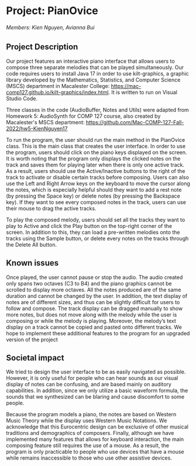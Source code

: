 # Project: PianOvice
###### Members: Kien Nguyen, Avianna Bui

## Project Description
Our project features an interactive piano interface that allows users to compose three separate melodies that can be played simultaneously. Our code requires users to install Java 17 in order to use kilt-graphics, a graphic library developed by the Mathematics, Statistics, and Computer Science (MSCS) department in Macalester College: https://mac-comp127.github.io/kilt-graphics/index.html. It is written to run on Visual Studio Code.

Three classes in the code (AudioBuffer, Notes and Utils) were adapted from Homework 5: AudioSynth for COMP 127 course, also created by Macalester's MSCS department: https://github.com/Mac-COMP-127-Fall-2022/hw5-KienNguyen17 

To run the program, the user should run the main method in the PianOvice class. This is the main class that creates the user interface. In order to use the program, users should click on the piano keys displayed on the screen. It is worth noting that the program only displays the clicked notes on the track and saves them for playing later when there is only one active track. As a result, users should use the Active/Inactive buttons to the right of the track to activate or disable certain tracks before composing. Users can also use the Left and Right Arrow keys on the keyboard to move the cursor along the notes, which is especially helpful should they want to add a rest note (by pressing the Space key) or delete notes (by pressing the Backspace key). If they want to see every composed notes in the track, users can use their mouse to drag the active tracks. 

To play the composed melody, users should set all the tracks they want to play to Active and click the Play button on the top-right corner of the screen. In addition to this, they can load a pre-written melodies onto the tracks using the Sample button, or delete every notes on the tracks through the Delete All button.

## Known issues 
Once played, the user cannot pause or stop the audio. The audio created only spans two octaves (C3 to B4) and the piano graphics cannot be scrolled to display more octaves. All the notes produced are of the same duration and cannot be changed by the user. In addition, the text display of notes are of different sizes, and thus can be slightly difficult for users to follow and compose. The track display can be dragged manually to show more notes, but does not move along with the melody while the user is composing or while the melody is playing. Moreover, the melody’s text display on a track cannot be copied and pasted onto different tracks. We hope to implement these additional features to the program for an upgraded version of the project

## Societal impact
We tried to design the user interface to be as easily navigated as possible. However, it is only useful for people who can hear sounds as our visual display of notes can be confusing, and are based mainly on auditory capabilities. In addition, since we only utilize a basic waveform formula, the sounds that we synthesized can be blaring and cause discomfort to some people. 

Because the program models a piano, the notes are based on Western Music Theory while the display uses Western Music Notations. We acknowledge that this Eurocentric design can be exclusive of other musical traditions and demographics of composers. Finally, although we have implemented many features that allows for keyboard interaction, the main composing feature still requires the use of a mouse. As a result, the program is only practicable to people who use devices that have a mouse while remains inaccessible to those who use other assistive devices.




